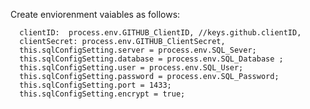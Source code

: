 Create enviorenment vaiables as follows:

      clientID:  process.env.GITHUB_ClientID, //keys.github.clientID,
      clientSecret: process.env.GITHUB_ClientSecret,
      this.sqlConfigSetting.server = process.env.SQL_Sever;
      this.sqlConfigSetting.database = process.env.SQL_Database ;
      this.sqlConfigSetting.user = process.env.SQL_User;
      this.sqlConfigSetting.password = process.env.SQL_Password;
      this.sqlConfigSetting.port = 1433;
      this.sqlConfigSetting.encrypt = true;
